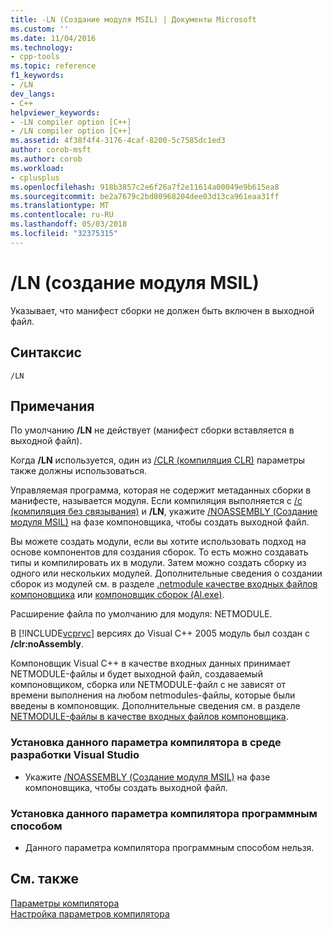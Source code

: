```yaml
---
title: -LN (Создание модуля MSIL) | Документы Microsoft
ms.custom: ''
ms.date: 11/04/2016
ms.technology:
- cpp-tools
ms.topic: reference
f1_keywords:
- /LN
dev_langs:
- C++
helpviewer_keywords:
- -LN compiler option [C++]
- /LN compiler option [C++]
ms.assetid: 4f38f4f4-3176-4caf-8200-5c7585dc1ed3
author: corob-msft
ms.author: corob
ms.workload:
- cplusplus
ms.openlocfilehash: 918b3857c2e6f26a7f2e11614a00049e9b615ea8
ms.sourcegitcommit: be2a7679c2bd80968204dee03d13ca961eaa31ff
ms.translationtype: MT
ms.contentlocale: ru-RU
ms.lasthandoff: 05/03/2018
ms.locfileid: "32375315"
---
```

# <a name="ln-create-msil-module"></a>/LN (создание модуля MSIL)
Указывает, что манифест сборки не должен быть включен в выходной файл.  
  
## <a name="syntax"></a>Синтаксис  
  
```  
/LN  
```  
  
## <a name="remarks"></a>Примечания  
 По умолчанию **/LN** не действует (манифест сборки вставляется в выходной файл).  
  
 Когда **/LN** используется, один из [/CLR (компиляция CLR)](../../build/reference/clr-common-language-runtime-compilation.md) параметры также должны использоваться.  
  
 Управляемая программа, которая не содержит метаданных сборки в манифесте, называется модуля. Если компиляция выполняется с [/c (компиляция без связывания)](../../build/reference/c-compile-without-linking.md) и **/LN**, укажите [/NOASSEMBLY (Создание модуля MSIL)](../../build/reference/noassembly-create-a-msil-module.md) на фазе компоновщика, чтобы создать выходной файл.  
  
 Вы можете создать модули, если вы хотите использовать подход на основе компонентов для создания сборок.  То есть можно создавать типы и компилировать их в модули.  Затем можно создать сборку из одного или нескольких модулей.  Дополнительные сведения о создании сборок из модулей см. в разделе [.netmodule качестве входных файлов компоновщика](../../build/reference/netmodule-files-as-linker-input.md) или [компоновщик сборок (Al.exe)](/dotnet/framework/tools/al-exe-assembly-linker).  
  
 Расширение файла по умолчанию для модуля: NETMODULE.  
  
 В [!INCLUDE[vcprvc](../../build/includes/vcprvc_md.md)] версиях до Visual C++ 2005 модуль был создан с **/clr:noAssembly**.  
  
 Компоновщик Visual C++ в качестве входных данных принимает NETMODULE-файлы и будет выходной файл, создаваемый компоновщиком, сборка или NETMODULE-файл с не зависят от времени выполнения на любом netmodules-файлы, которые были введены в компоновщик.  Дополнительные сведения см. в разделе [NETMODULE-файлы в качестве входных файлов компоновщика](../../build/reference/netmodule-files-as-linker-input.md).  
  
### <a name="to-set-this-compiler-option-in-the-visual-studio-development-environment"></a>Установка данного параметра компилятора в среде разработки Visual Studio  
  
-   Укажите [/NOASSEMBLY (Создание модуля MSIL)](../../build/reference/noassembly-create-a-msil-module.md) на фазе компоновщика, чтобы создать выходной файл.  
  
### <a name="to-set-this-compiler-option-programmatically"></a>Установка данного параметра компилятора программным способом  
  
-   Данного параметра компилятора программным способом нельзя.  
  
## <a name="see-also"></a>См. также  
 [Параметры компилятора](../../build/reference/compiler-options.md)   
 [Настройка параметров компилятора](../../build/reference/setting-compiler-options.md)